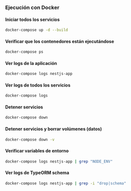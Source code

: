 ### Ejecución con Docker

#### Iniciar todos los servicios
```bash
docker-compose up -d --build
```

#### Verificar que los contenedores están ejecutándose
```bash
docker-compose ps
```

#### Ver logs de la aplicación
```bash
docker-compose logs nestjs-app
```

#### Ver logs de todos los servicios
```bash
docker-compose logs
```

#### Detener servicios
```bash
docker-compose down
```

#### Detener servicios y borrar volúmenes (datos)
```bash
docker-compose down -v
```

#### Verificar variables de entorno
```bash
docker-compose logs nestjs-app | grep "NODE_ENV"
```

#### Ver logs de TypeORM schema
```bash
docker-compose logs nestjs-app | grep -i "drop|schema"
```